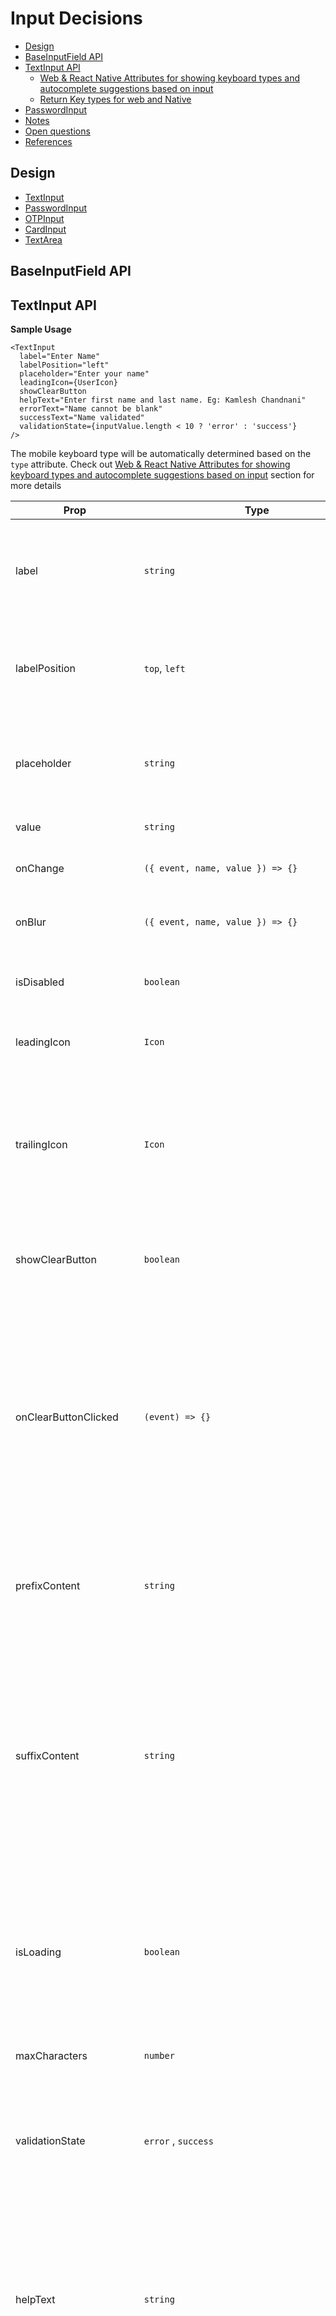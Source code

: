 # Input Decisions <!-- omit in toc -->

- [Design](#design)
- [BaseInputField API](#baseinputfield-api)
- [TextInput API](#textinput-api)
  - [Web & React Native Attributes for showing keyboard types and autocomplete suggestions based on input](#web--react-native-attributes-for-showing-keyboard-types-and-autocomplete-suggestions-based-on-input)
  - [Return Key types for web and Native](#return-key-types-for-web-and-native)
- [PasswordInput](#passwordinput)
- [Notes](#notes)
- [Open questions](#open-questions)
- [References](#references)

## Design

- [TextInput](https://www.figma.com/file/jubmQL9Z8V7881ayUD95ps/Blade---Payment-Light?node-id=10953%3A191574)
- [PasswordInput](https://www.figma.com/file/jubmQL9Z8V7881ayUD95ps/Blade---Payment-Light?node-id=10953%3A180381)
- [OTPInput]()
- [CardInput]()
- [TextArea]()

## BaseInputField API

## TextInput API

**Sample Usage**

```tsx
<TextInput
  label="Enter Name"
  labelPosition="left"
  placeholder="Enter your name"
  leadingIcon={UserIcon}
  showClearButton
  helpText="Enter first name and last name. Eg: Kamlesh Chandnani"
  errorText="Name cannot be blank"
  successText="Name validated"
  validationState={inputValue.length < 10 ? 'error' : 'success'}
/>
```

The mobile keyboard type will be automatically determined based on the `type` attribute. Check out [Web & React Native Attributes for showing keyboard types and autocomplete suggestions based on input](#web--react-native-attributes-for-showing-keyboard-types-and-autocomplete-suggestions-based-on-input) section for more details

| Prop                                                                                               | Type                                                                      | Required                                                                            | Default                                                   | Description                                                                                                                                                                                                                                                                           |
| -------------------------------------------------------------------------------------------------- | ------------------------------------------------------------------------- | ----------------------------------------------------------------------------------- | --------------------------------------------------------- | ------------------------------------------------------------------------------------------------------------------------------------------------------------------------------------------------------------------------------------------------------------------------------------- |
| label                                                                                              | `string`                                                                  | (confirm if we have a use case for input field without labels(search field maybe?)) |                                                           | Determines the label of an input field. Also used as `aria-label`                                                                                                                                                                                                                     |
| labelPosition                                                                                      | `top`, `left`                                                             | No                                                                                  | `top`                                                     | Used to identify if the label of the input field will be placed on the top of the input field or left                                                                                                                                                                                 |
| placeholder                                                                                        | `string`                                                                  | No                                                                                  | Default to the label if label provided else `Enter Value` | Placeholder text to be displayed inside the input field                                                                                                                                                                                                                               |
| value                                                                                              | `string`                                                                  | No                                                                                  |                                                           | Makes input field [controlled](https://reactjs.org/docs/forms.html#controlled-components)                                                                                                                                                                                             |
| onChange                                                                                           | `({ event, name, value }) => {}`                                          | No                                                                                  |                                                           | Function called when the value of the input field changes                                                                                                                                                                                                                             |
| onBlur                                                                                             | `({ event, name, value }) => {}`                                          | No                                                                                  |                                                           | Function called when the input field loses focus                                                                                                                                                                                                                                      |
| isDisabled                                                                                         | `boolean`                                                                 | No                                                                                  | `false`                                                   | Marks the input field as disabled. It'll also loose keyboard focus.                                                                                                                                                                                                                   |
| leadingIcon                                                                                        | `Icon`                                                                    | No                                                                                  |                                                           | Icon to be displayed at the start of the input field.                                                                                                                                                                                                                                 |
| trailingIcon                                                                                       | `Icon`                                                                    | No                                                                                  |                                                           | Icon to be displayed at the end of the input field. This prop limits to only display Icon, things like some suffix eg: `.00` or `@gmail.com` won't be supported. Discuss this                                                                                                         |
| showClearButton                                                                                    | `boolean`                                                                 | No                                                                                  | `false`                                                   | Defines if we want to show the clear icon button on the right side of the input field                                                                                                                                                                                                 |
| onClearButtonClicked                                                                               | `(event) => {}`                                                           | No                                                                                  |                                                           | Used in conjunction with `showClearButton` prop. Provides the capability to the user to handle/control the behavior of clear icon button. Can be used to send analytics event and can also be used to clear the content when the input field is `controlled`                          |
| prefixContent                                                                                      | `string`                                                                  | No                                                                                  |                                                           | Used when we want to add prefix to the input field. Eg: `$` or `₹`. The prefix will be placed after `leadingIcon`                                                                                                                                                                     |
| suffixContent                                                                                      | `string`                                                                  | No                                                                                  |                                                           | Used when we want to add suffix to the input field. Eg: `.00` or `@gmail.com`. If `showClearButton` is `true` then suffix will be placed before clear button. If trailing icon is provided then suffix will be placed before trailing icon(**Discuss if this is possible**)           |
| isLoading                                                                                          | `boolean`                                                                 | No                                                                                  | `false`                                                   | Used to show a spinner when the the data is being loaded. **Discuss the position of the loader. Check options mentioned in the open questions below**                                                                                                                                 |
| maxCharacters                                                                                      | `number`                                                                  | No                                                                                  |                                                           | Used to show a character counter under the input field                                                                                                                                                                                                                                |
| validationState                                                                                    | `error` , `success`                                                       | No                                                                                  |                                                           | Applies the style to the input field based on validation status and shows either `errorText` or `successText` respectively                                                                                                                                                            |
| helpText                                                                                           | `string`                                                                  | No                                                                                  |                                                           | Shown when we want to add some hint to the input field. Displayed under the input field. Only one of `helpText`, `errorText` or `successText` is shown at a time in the priority order as `errorText`, `successText`, `helpText`                                                      |
| errorText                                                                                          | `string`                                                                  | No                                                                                  |                                                           | Shown when the `validationState` of the input field is set to Error. Only one of `helpText`, `errorText` or `successText` is shown at a time in the priority order as `errorText`, `successText`, `helpText`                                                                          |
| successText                                                                                        | `string`                                                                  | No                                                                                  |                                                           | Shown when the `validationState` of the input field is set to Success. Only one of `helpText`, `errorText` or `successText` is shown at a time in the priority order as `errorText`, `successText`, `helpText`                                                                        |
| autoFocus                                                                                          | `boolean`                                                                 | No                                                                                  | `false`                                                   | The autofocus global attribute is a Boolean attribute indicating that an element should be focused on page load. [Web Reference](https://developer.mozilla.org/en-US/docs/Web/HTML/Global_attributes/autofocus), [Native Reference](https://reactnative.dev/docs/textinput#autofocus) |
| fullWidth                                                                                          | `boolean`                                                                 | No                                                                                  | `false`                                                   | **Discuss if we want to add support for full-width input fields.**                                                                                                                                                                                                                    |
| autofillSuggestionType                                                                             | `name`, `email`, `countryName`,`postalCode`,`telephone`,`username`,`none` | No                                                                                  |                                                           | Specifies autocomplete hints for the system, so it can provide autofill                                                                                                                                                                                                               |
| keyboardReturnKeyType. [Check this table for full reference](#return-key-types-for-web-and-native) | `go`, `done`, `next`, `search`, `send`                                    | No                                                                                  | Closest based on the `type` attribute                     | Determines how the return key should look on the keyboard on mobile devices or virtual keyboard                                                                                                                                                                                       |

### Web & React Native Attributes for showing keyboard types and autocomplete suggestions based on input

- The keyboard type will be automatically decided based on the `type` attribute defined by the user.
- Based on the `type` attribute we'll also try to decide the type of autocomplete suggestion, but it can be overriden to make it more specific based on consumer's use cases. For eg: the plain text field can be used for many purpose and the consumer might need control over `autocomplete` suggestions to be displayed based on the context its used in.
- Based on the `type` attribute we'll also determine the `keyboardReturnKeyType` but again this can be fine tuned by the consumers based on the contextual use cases.

| type    | web attributes                                                                                                                                                                          | react-native attributes                                                               |
| ------- | --------------------------------------------------------------------------------------------------------------------------------------------------------------------------------------- | ------------------------------------------------------------------------------------- |
| text    | `inputmode="text"`, `autocomplete="off"`(can be set to valid options for autocomplete based on the context where the plain text is being use for eg: `name`,`username`,`country`, etc.) | `keyboardType="default"`                                                              |
| search  | `inputmode="search"`, `autocomplete="off"`(can give option to consumer to configure this with more options which are contextual), `enterkeyhint="search"`                               | `keyboardType="default"`, `returnKeyType="search"`                                    |
| tel     | `inputmode="tel"`, `autocomplete="tel"`, `enterkeyhint="done"`(can be overriden by consumers)                                                                                           | `keyboardType="phone-pad"`, `returnKeyType="done"`(can be overriden by consumers)     |
| email   | `inputmode="email"`, `autocomplete="email"`, `enterkeyhint="done"`(can be overriden by consumers)                                                                                       | `keyboardType="email-address"`, `returnKeyType="done"`(can be overriden by consumers) |
| url     | `inputmode="url"`, `autocomplete="off"`, `enterkeyhint="done"`(can be overriden by consumers)                                                                                           | `keyboardType="url"`, `returnKeyType="done"`(can be overriden by consumers)           |
| numeric | `type="text"`, `inputmode="decimal"`, `autocomplete="off"`, `enterkeyhint="done"`(can be overriden by consumers)                                                                        | `keyboardType="decimal-pad"`, `returnKeyType="done"`(can be overriden by consumers)   |

### Return Key types for web and Native

| Key Type            | Web                       | Native                                   |
| ------------------- | ------------------------- | ---------------------------------------- |
| <kbd>↵</kbd>        | `enterkeyhint="enter"`    | NA                                       |
| <kbd>go</kbd>       | `enterkeyhint="go"`       | `returnKeyType="go"`                     |
| <kbd>Done</kbd>     | `enterkeyhint="done"`     | `returnKeyType="done"`                   |
| <kbd>Next</kbd>     | `enterkeyhint="next"`     | `returnKeyType="next"`                   |
| <kbd>Previous</kbd> | `enterkeyhint="previous"` | `returnKeyType="previous"`(android only) |
| <kbd>Search</kbd>   | `enterkeyhint="search"`   | `returnKeyType="search"`                 |
| <kbd>Send</kbd>     | `enterkeyhint="send"`     | `returnKeyType="send"`                   |

## PasswordInput

**Sample Usage**

```tsx
<PasswordInput
  label="Enter Password"
  labelPosition="top"
  placeholder="Enter your password"
  errorText="Password cannot be blank"
  validationState={!inputValue.length ? 'error' : undefined}
/>
```

| Prop                                                                                               | Type                              | Required                                                                            | Default                                                   | Description                                                                                                                                                                                                                                                                           |
| -------------------------------------------------------------------------------------------------- | --------------------------------- | ----------------------------------------------------------------------------------- | --------------------------------------------------------- | ------------------------------------------------------------------------------------------------------------------------------------------------------------------------------------------------------------------------------------------------------------------------------------- |
| label                                                                                              | `string`                          | (confirm if we have a use case for input field without labels(search field maybe?)) |                                                           | Determines the label of an input field. Also used as `aria-label`                                                                                                                                                                                                                     |
| labelPosition                                                                                      | `top`, `left`                     | No                                                                                  |                                                           | Used to identify if the label of the input field will be placed on the top of the input field or left                                                                                                                                                                                 |
| placeholder                                                                                        | `string`                          | No                                                                                  | Default to the label if label provided else `Enter Value` | Placeholder text to be displayed inside the input field                                                                                                                                                                                                                               |
| value                                                                                              | `string`                          | No                                                                                  |                                                           | Makes input field [controlled](https://reactjs.org/docs/forms.html#controlled-components)                                                                                                                                                                                             |
| onChange                                                                                           | `({ event, name, value }) => {}`  | No                                                                                  |                                                           | Function called when the value of the input field changes                                                                                                                                                                                                                             |
| onBlur                                                                                             | `({ event, name, value }) => {}`  | No                                                                                  |                                                           | Function called when the input field loses focus                                                                                                                                                                                                                                      |
| isDisabled                                                                                         | `boolean`                         | No                                                                                  | `false`                                                   | Marks the input field as disabled. It'll also loose keyboard focus.                                                                                                                                                                                                                   |
| showClearButton                                                                                    | `boolean`                         | No                                                                                  | `false`                                                   | Defines if we want to show the clear icon button on the right side of the password field                                                                                                                                                                                              |
| onClearButtonClicked                                                                               | `(event) => {}`                   | No                                                                                  |                                                           | Used in conjunction with `showClearButton` prop. Provides the capability to the user to handle/control the behavior of clear icon button. Can be used to send analytics event and can also be used to clear the content when the input field is `controlled`                          |
| maxCharacters                                                                                      | `number`                          | No                                                                                  |                                                           | Used to show a character counter under the input field                                                                                                                                                                                                                                |
| validationState                                                                                    | `error` , `success`               | No                                                                                  |                                                           | Applies the style to the input field based on validation status and shows either `errorText` or `successText` respectively                                                                                                                                                            |
| helpText                                                                                           | `string`                          | No                                                                                  |                                                           | Shown when we want to add some hint to the input field. Displayed under the input field. Only one of `helpText`, `errorText` or `successText` is shown at a time in the priority order as `errorText`, `successText`, `helpText`                                                      |
| errorText                                                                                          | `string`                          | No                                                                                  |                                                           | Shown when the `validationState` of the input field is set to Error. Only one of `helpText`, `errorText` or `successText` is shown at a time in the priority order as `errorText`, `successText`, `helpText`                                                                          |
| successText                                                                                        | `string`                          | No                                                                                  |                                                           | Shown when the `validationState` of the input field is set to Success. Only one of `helpText`, `errorText` or `successText` is shown at a time in the priority order as `errorText`, `successText`, `helpText`                                                                        |
| autoFocus                                                                                          | `boolean`                         | No                                                                                  | `false`                                                   | The autofocus global attribute is a Boolean attribute indicating that an element should be focused on page load. [Web Reference](https://developer.mozilla.org/en-US/docs/Web/HTML/Global_attributes/autofocus), [Native Reference](https://reactnative.dev/docs/textinput#autofocus) |
| fullWidth                                                                                          | `boolean`                         | No                                                                                  | `false`                                                   | **Discuss if we want to add support for full-width input fields.**                                                                                                                                                                                                                    |
| autofillSuggestionType                                                                             | `password`, `passwordNew`, `none` | No                                                                                  |                                                           | Specifies autocomplete hints for the system, so it can provide autofill                                                                                                                                                                                                               |
| keyboardReturnKeyType. [Check this table for full reference](#return-key-types-for-web-and-native) | `go`, `done`, `next`, `send`      | No                                                                                  | Closest based on the `type` attribute                     | Determines how the return key should look on the keyboard on mobile devices or virtual keyboard                                                                                                                                                                                       |

## Notes

Reusable components candidate

- label
- helpText/errorText/successText
- character counter(only input field)
- clear icon button
- prefix/suffix

## Open questions

- [ ] Do we have a usecase of using textfield without label or form level things?
- [ ] Do we need to expose `autoCapitalize` for native?
- [ ] Do we need to fix the height for reserving space for help/error/success text?
- [ ] motion for the textfield animation in active state
- [ ] fullWidth inputField do we have a use case?
- [ ] textContentType for autocomplete on native ios only
  - https://reactnative.dev/docs/textinput#textcontenttype-ios
- [ ] what is the default position for loader in loading state? following are some options

  - based on icon prop
  - based on clearbutton
  - leave this decision upto consumer
  - fix it either on left/right

- [ ] Do we have icon which is clickable so we can put it under textfield?
  - We don't have need to create one
- [ ] Do we have a use case to show clear button in case of password field?
- [x] returnKeyType native - native
  - enterkeyhint - web
- [x] Do we need link? what is the use case?
  - NA
- [x] How to handle the view layout changes on mobile when the keyboard appears so the input doesn't moves out of the view
  - accept and pass ref
- [x] `textAlign` on native need to be exposed?
  - yes might be required for OTP
- [x] multiline error messages?
  - deferred for now until we have a use case for it
- [x] Do we need to show errorText/successText along with helpText or only one of them can be shown at a time?

  - only one at a time in the priority errorText > successText > helpText

- [x] `readonly` need to be supported? or just disabled? or both?

  - Using the disabled prop will prevent the text field from receive keyboard focus or inputs
  - The readOnly prop allows focus on the text field but prevents input or editing
  - We'll right now just go with disabled prop

- [x] labelAlignment - do we need to give this option? if no, then what is the default alignment when the position is left? -

  - always left aligned

- [x] do we need a trailingIconClick? what if we provide clear button and the onClick for that and then only have leading and trailing props which can accept text as well as icon?

  - added `showClearButton` prop along with `onClearButtonClick` handler

## References

- Keyboard
  - web
    - attributes: `type`, `inputmode`, `autocomplete`, `keyboardhint`
    - [Blog diff keyboard types and autosuggestion](https://css-tricks.com/better-form-inputs-for-better-mobile-user-experiences/)
    - [Demo of diff keyboard types and autosuggestion](https://better-mobile-inputs.netlify.app/)
    - [`autocomplete`](https://polaris.shopify.com/components/text-field)
    - [`enterkeyhint` demo](https://mixable.blog/ux-improvements-enterkeyhint-to-define-action-label-for-the-keyboard-of-mobile-devices/)
    - [`enterkeyhint` ref](https://developer.mozilla.org/en-US/docs/Web/HTML/Global_attributes/enterkeyhint)
  - native
    - [`keyboardType`](https://reactnative.dev/docs/textinput#keyboardtype)
    - [`returnKeyType`](https://reactnative.dev/docs/textinput#returnkeytype)
- [List of autocomplete suggestions across platform](https://docs.google.com/spreadsheets/d/1y6Za5jUA2CnLwPZuMs6zogqPGG8GJhonkhPpgRBvZS0/edit?usp=sharing)

Sample API

<TextInput type="">
<PasswordInput>
<OtpInput>
<CardInput>

// TODO:

- Define basetext field with all P&C
- Define plain input
- define password input
- keyboard type maps for web and native
- define a11y -- defer
- open questions from Saurav

**android**

birthdate-day
birthdate-full
birthdate-month
birthdate-year
cc-csc
cc-exp
cc-exp-day
cc-exp-month
cc-exp-year
cc-number
email
gender
name
name-family
name-given
name-middle
name-middle-initial
name-prefix
name-suffix
password
password-new
postal-address
postal-address-country
postal-address-extended
postal-address-extended-postal-code
postal-address-locality
postal-address-region
postal-code
street-address
sms-otp
tel
tel-country-code
tel-national
tel-device
username
username-new
off
